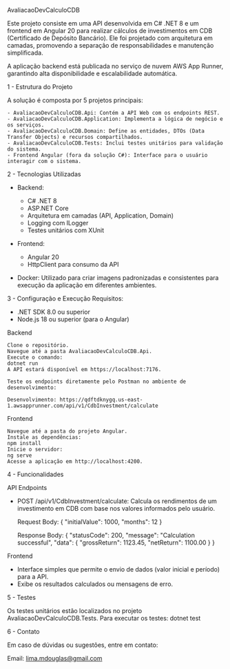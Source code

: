AvaliacaoDevCalculoCDB

Este projeto consiste em uma API desenvolvida em C# .NET 8 e um frontend em Angular 20 para realizar cálculos de investimentos em CDB (Certificado de Depósito Bancário). Ele foi projetado com arquitetura em camadas, promovendo a separação de responsabilidades e manutenção simplificada.

A aplicação backend está publicada no serviço de nuvem AWS App Runner, garantindo alta disponibilidade e escalabilidade automática.

1 - Estrutura do Projeto

A solução é composta por 5 projetos principais:

    - AvaliacaoDevCalculoCDB.Api: Contém a API Web com os endpoints REST.
    - AvaliacaoDevCalculoCDB.Application: Implementa a lógica de negócio e os serviços.
    - AvaliacaoDevCalculoCDB.Domain: Define as entidades, DTOs (Data Transfer Objects) e recursos compartilhados.
    - AvaliacaoDevCalculoCDB.Tests: Inclui testes unitários para validação do sistema.
    - Frontend Angular (fora da solução C#): Interface para o usuário interagir com o sistema.

2 - Tecnologias Utilizadas
- Backend:
    - C# .NET 8
    - ASP.NET Core
    - Arquitetura em camadas (API, Application, Domain)
    - Logging com ILogger
    - Testes unitários com XUnit

- Frontend:
    - Angular 20
    - HttpClient para consumo da API
	
- Docker: Utilizado para criar imagens padronizadas e consistentes para execução da aplicação em diferentes ambientes.

3 - Configuração e Execução
Requisitos:
  - .NET SDK 8.0 ou superior
  - Node.js 18 ou superior (para o Angular)

Backend

    Clone o repositório.
    Navegue até a pasta AvaliacaoDevCalculoCDB.Api.
    Execute o comando:
    dotnet run
    A API estará disponível em https://localhost:7176.
	
	Teste os endpoints diretamente pelo Postman no ambiente de desenvolvimento:

	Desenvolvimento: https://qdftdknygq.us-east-1.awsapprunner.com/api/v1/CdbInvestment/calculate
	
Frontend

    Navegue até a pasta do projeto Angular.
    Instale as dependências:
    npm install
    Inicie o servidor:
    ng serve
    Acesse a aplicação em http://localhost:4200.

4 - Funcionalidades

API Endpoints

  - POST /api/v1/CdbInvestment/calculate: Calcula os rendimentos de um investimento em CDB com base nos valores informados pelo usuário.

    Request Body:
    {
          "initialValue": 1000,
          "months": 12
    }

    Response Body:
    {
          "statusCode": 200,
          "message": "Calculation successful",
          "data": {
            "grossReturn": 1123.45,
            "netReturn": 1100.00
          }
    }

Frontend
  
  - Interface simples que permite o envio de dados (valor inicial e período) para a API.
  - Exibe os resultados calculados ou mensagens de erro.

5 - Testes

  Os testes unitários estão localizados no projeto AvaliacaoDevCalculoCDB.Tests.
  Para executar os testes:
  dotnet test

6 - Contato
  
  Em caso de dúvidas ou sugestões, entre em contato:
  
  Email: lima.mdouglas@gmail.com

